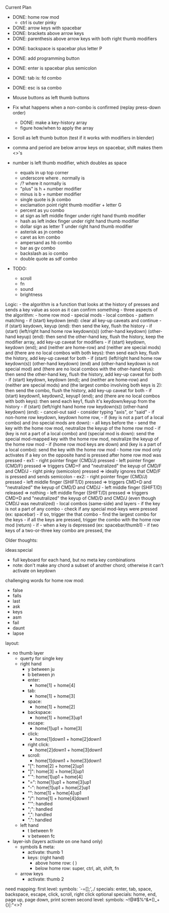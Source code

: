 Current Plan
- DONE: home row mod
    <!-- - but with two keys to trigger a modifier  -->
    - ctrl is outer pinky
- DONE: arrow keys with spacebar
- DONE: brackets above arrow keys
- DONE: parenthesis above arrow keys with both right thumb modifiers
<!-- - left thumb modifier plus left pinky makes squiggly brackets above arrow keys -->
- DONE: backspace is spacebar plus letter P
- DONE: add programming button
- DONE: enter is spacebar plus semicolon
- DONE: tab is: fd combo
- DONE: esc is sa combo
- Mouse buttons as left thumb buttons
- Fix what happens when a non-combo is confirmed (replay press-down order)
    - DONE: make a key-history array
    - figure how/when to apply the array
- Scroll as left thumb button (test if it works with modifiers in blender)
- comma and period are below arrow keys on spacebar, shift makes them <>'s
- number is left thumb modifier, which doubles as space
    <!-- - underscore as jk combo -->
    - equals in up top corner
    - underscore where . normally is
    - /? where it normally is
    - "plus" is h + number modifier
    - minus is b + number modifier
    - single quote is jk combo
    - exclamation point right thumb modifier + letter G
    - percent as yu combo
    - at sign as left middle finger under right hand thumb modifier
    - hash as left index finger under right hand thumb modifier
    - dollar sign as letter T under right hand thumb modifier
    - asterisk as jn combo
    - caret as km combo
    - ampersand as hb combo
    - bar as gv combo
    - backslash as io combo
    - double quote as sdf combo
    
- TODO:
    - scroll
    - fn
    - sound
    - brightness

Logic:
    - the algorithm is a function that looks at the history of presses and sends a key value as soon as it can confirm something
    - three aspects of the algorithm:
        - home row mod
        - special mods
        - local combos
    - pattern matching
        - if (start) keydown (end):
            clear all key-up caveats
            and continue
        - if (start) keydown, keyup (end):
            then send the key, flush the history
        - if (start) (left/right hand home row keydown(s)) (other-hand keydown) (other-hand keyup) (end):
            then send the other-hand key, flush the history, keep the modifier array, add key-up caveat for modifiers
        - if (start) keydown, keydown (end); and (neither are home-row) and (neither are special mods) and (there are no local combos with both keys):
            then send each key, flush the history, add key-up caveat for both
        - if (start) (left/right hand home row keydown(s)) (other-hand keydown) (end) and (other-hand keydown is not special mod) and (there are no local combos with the other-hand keys):
            then send the other-hand key, flush the history, add key-up caveat for both
        - if (start) keydown, keydown (end); and (neither are home-row) and (neither are special mods) and (the largest combo involving both keys is 2):
            then send the combo, flush the history, add key-up caveat for both
        - if (start) keydown1, keydown2, keyup1 (end); and (there are no local combos with both keys):
            then send each key1, flush it's keydown/keyup from the history
        - if (start) (left/right hand home row keydown(s)) (other-hand keydown) (end):
            - cancel-out said
        - consider typing "axis", or "said"
            - if non-home row keydown, keydown home row, 
        - if (key is not a part of a local combo) and (no special mods are down):
            - all keys before the 
            - send the key with the home row mod, neutralize the keyup of the home row mod
        - if (key is not a part of a local combo) and (special mod is down): send the special mod-mapped key with the home row mod, neutralize the keyup of the home row mod
        - if (home row mod keys are down) and (key is a part of a local combo): send the key with the home row mod
    - home row mod only activates if a key on the opposite hand is pressed after home row mod was pressed
        - ex1: 
            - right pointer finger (CMD/J) pressed
            - left pointer finger (CMD/F) pressed => triggers CMD+F and "neutralized" the keyup of CMD/F and CMD/J
            - right pinky (semicolon) pressed => ideally ignores that CMD/F is pressed and sends semicolon
        - ex2: 
            - right pointer finger (CMD/J) pressed
            - left middle finger (SHIFT/D) pressed => triggers CMD+D and "neutralized" the keyup of CMD/D and CMD/J
            - left middle finger (SHIFT/D) released => nothing
            - left middle finger (SHIFT/D) pressed => triggers CMD+D and "neutralized" the keyup of CMD/D and CMD/J (even though CMD/J was neutralized)
    - local combos (same-side) and layers
        - if the key is not a part of any combo
            - check if any special mod-keys were pressed (ex: spacebar)
            - if so, trigger the that combo
        - find the largest combo for the keys
            - if all the keys are pressed, trigger the combo with the home row mod (return)
            - if
        - when a key is depressed (ex: spacebar/thumb1)
        - if two keys of a two-or-three key combo are pressed, the 



Older thoughts:

ideas:special 
- full keyboard for each hand, but no meta key combinations
- note: don't make any chord a subset of another chord; otherwise it can't activate on keydown

challenging words for home row mod:
- false
- falls
- last
- ask
- keys
- asm
- fail
- daunt
- lapse


layout:
- no thumb layer
    - querty for single key
    - right hand
        <!-- - h between jk -->
        - y between ju
        - b between jn
        - enter:
            - home[1] + home[4]
        - tab:
            - home[1] + home[3]
        - space:
            - home[1] + home[2]
        - backspace:
            - home[1] + home[3]up1
        - escape:
            - home[1]up1 + home[3]
        - click:
            - home[1]down1 + home[2]down1
        - right click:
            - home[2]down1 + home[3]down1
        - scroll:
            - home[1]down1 + home[3]down1
        - "[": home[2] + home[2]up1
        - "]": home[3] + home[3]up1
        - "`": home[1]up1 + home[4]
        - "=": home[1]up1 + home[3]up1
        - "-": home[1]up1 + home[2]up1
        - "\": home[1] + home[4]up1
        - "/": home[1] + home[4]down1
        - "'": handled
        - ";": handled
        - ",": handled
        - ".": handled
    - left hand
        <!-- - g between fd -->
        - t between fr
        - v between fc
- layer-ish (layers activate on one hand only)
    - symbols & meta:
        - activate: thumb 1
        - keys: (right hand)
            - above home row: ( )
            - below home row: super, ctrl, alt, shift, fn
    - arrow keys
        - activate: thumb 2


need mapping:
    first level:
        symbols: `-=[]\;',./
        specials: enter, tab, space, backspace, escape, click, scroll, right click
        optional specials: home, end, page up, page down, print screen
    second level: 
        symbols: ~!@#$%^&*()_+{}|:"<>?